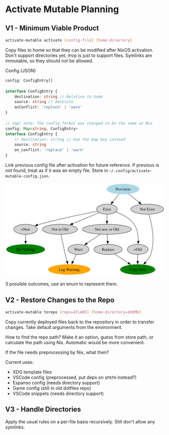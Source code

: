 # Activate Mutable Planning

## V1 - Minimum Viable Product

```sh
activate-mutable activate [config-file] [home-directory]
```

Copy files to home so that they can be modified after NixOS activation. Don't
support directories yet, mvp is just to support files. Symlinks are immutable,
so they should not be allowed.

Config (JSON)

```ts
config: ConfigEntry[]

interface ConfigEntry {
    destination: string // Relative to home
    source: string // Absolute
    onConflict: 'replace' | 'warn'
}

// impl note: The config format was changed to be the same as Nix
config: Map<string, ConfigEntry>
interface ConfigEntry {
    // destination: string // Use the map key instead
    source: string
    on_conflict: 'replace' | 'warn'
}
```

Link previous config file after activation for future reference. If previous is
not found, treat as if it was an empty file. Store in
`~/.config/activate-mutable-config.json`.

![Activate Mutable Flowchart](./activate-mutable-flowchart.svg)

3 possible outcomes, use an enum to represent them.

## V2 - Restore Changes to the Repo

```sh
activate-mutable torepo [repo=$FLAKE] [home-directory=$HOME]
```

Copy currently deployed files back to the repository in order to transfer
changes. Take default arguments from the environment.

How to find the repo path? Make it an option, guess from store path, or
calculate the path using Nix. Automatic would be more convenient.

If the file needs preprocessing by Nix, what then?

Current uses:

- XDG template files
- VSCode config (preprocessed, put deps on `$PATH` instead?)
- Espanso config (needs directory support)
- Game config (still in old dotfiles repo)
- VSCode snippets (needs directory support)

## V3 - Handle Directories

Apply the usual rules on a per-file basis recursively. Still don't allow any
symlinks.
